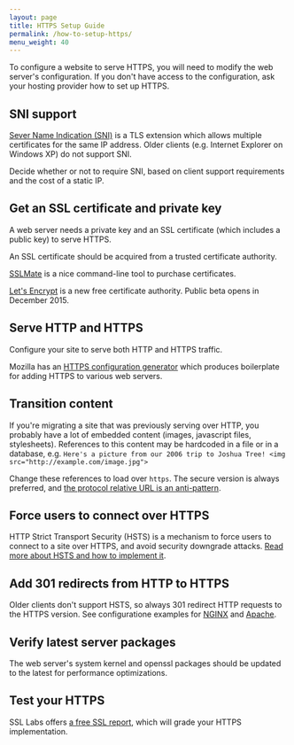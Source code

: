 ```yaml
---
layout: page
title: HTTPS Setup Guide
permalink: /how-to-setup-https/
menu_weight: 40
---
```


To configure a website to serve HTTPS, you will need to modify the web server's configuration. If you don't have access to the configuration, ask your hosting provider how to set up HTTPS.

## SNI support

[Sever Name Indication (SNI)](https://en.wikipedia.org/wiki/Server_Name_Indication) is a TLS extension which allows multiple certificates for the same IP address. Older clients (e.g. Internet Explorer on Windows XP) do not support SNI.

Decide whether or not to require SNI, based on client support requirements and the cost of a static IP.

## Get an SSL certificate and private key

A web server needs a private key and an SSL certificate (which includes a public key) to serve HTTPS.

An SSL certificate should be acquired from a trusted certificate authority.

[SSLMate](https://sslmate.com/) is a nice command-line tool to purchase certificates.

[Let's Encrypt](https://letsencrypt.org) is a new free certificate authority. Public beta opens in December 2015.

## Serve HTTP and HTTPS

Configure your site to serve both HTTP and HTTPS traffic.

Mozilla has an [HTTPS configuration generator](https://mozilla.github.io/server-side-tls/ssl-config-generator/) which produces boilerplate for adding HTTPS to various web servers.

## Transition content

If you're migrating a site that was previously serving over HTTP, you probably have a lot of embedded content (images, javascript files, stylesheets). References to this content may be hardcoded in a file or in a database, e.g. `Here's a picture from our 2006 trip to Joshua Tree! <img src="http://example.com/image.jpg">`

Change these references to load over `https`. The secure version is always preferred, and [the protocol relative URL is an anti-pattern](https://www.paulirish.com/2010/the-protocol-relative-url/).

## Force users to connect over HTTPS

HTTP Strict Transport Security (HSTS) is a mechanism to force users to connect to a site over HTTPS, and avoid security downgrade attacks. [Read more about HSTS and how to implement it](https://https.cio.gov/hsts/).

## Add 301 redirects from HTTP to HTTPS

Older clients don't support HSTS, so always 301 redirect HTTP requests to the HTTPS version. See configuratione examples for [NGINX](https://serverfault.com/questions/67316/in-nginx-how-can-i-rewrite-all-http-requests-to-https-while-maintaining-sub-dom/337893#337893) and [Apache](https://www.sslshopper.com/apache-redirect-http-to-https.html).

## Verify latest server packages

The web server's system kernel and openssl packages should be updated to the latest for performance optimizations.

## Test your HTTPS

SSL Labs offers [a free SSL report](https://www.ssllabs.com/ssltest/), which will grade your HTTPS implementation.
